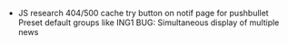 * JS research
404/500
cache
try button on notif page for pushbullet
Preset default groups like ING1
BUG: Simultaneous display of multiple news